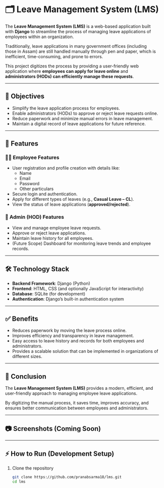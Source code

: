 # 🗂️ Leave Management System (LMS)

The **Leave Management System (LMS)** is a web-based application built with **Django** to streamline the process of managing leave applications of employees within an organization.  

Traditionally, leave applications in many government offices (including those in Assam) are still handled manually through pen and paper, which is inefficient, time-consuming, and prone to errors.  

This project digitizes the process by providing a user-friendly web application where **employees can apply for leave online** and **administrators (HODs) can efficiently manage these requests**.

---

## 📌 Objectives
- Simplify the leave application process for employees.  
- Enable administrators (HODs) to approve or reject leave requests online.  
- Reduce paperwork and minimize manual errors in leave management.  
- Maintain a digital record of leave applications for future reference.  

---

## 🚀 Features

### 👨‍💼 Employee Features
- User registration and profile creation with details like:
  - Name  
  - Email  
  - Password  
  - Other particulars  
- Secure login and authentication.  
- Apply for different types of leaves (e.g., **Casual Leave – CL**).  
- View the status of leave applications (**approved/rejected**).  

### 🏢 Admin (HOD) Features
- View and manage employee leave requests.  
- Approve or reject leave applications.  
- Maintain leave history for all employees.  
- (Future Scope) Dashboard for monitoring leave trends and employee records.  

---

## 🛠️ Technology Stack
- **Backend Framework**: Django (Python)  
- **Frontend**: HTML, CSS (and optionally JavaScript for interactivity)  
- **Database**: SQLite (for development)  
- **Authentication**: Django’s built-in authentication system  

---

## ✅ Benefits
- Reduces paperwork by moving the leave process online.  
- Improves efficiency and transparency in leave management.  
- Easy access to leave history and records for both employees and administrators.  
- Provides a scalable solution that can be implemented in organizations of different sizes.  

---

## 📖 Conclusion
The **Leave Management System (LMS)** provides a modern, efficient, and user-friendly approach to managing employee leave applications.  

By digitizing the manual process, it saves time, improves accuracy, and ensures better communication between employees and administrators.  

---

## 📷 Screenshots (Coming Soon)

---

## ⚡ How to Run (Development Setup)
1. Clone the repository  
   ```bash
   git clone https://github.com/pranabsarma18/lms.git
   cd lms
